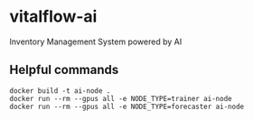 # vitalflow-ai
Inventory Management System powered by AI

## Helpful commands
```
docker build -t ai-node .
docker run --rm --gpus all -e NODE_TYPE=trainer ai-node
docker run --rm --gpus all -e NODE_TYPE=forecaster ai-node
```